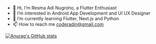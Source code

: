 - 👋 Hi, I’m Resma Adi Nugroho, a Flutter Enthusiast
- 👀 I’m interested in Android App Development and UI UX Designer
- 🌱 I’m currently learning Flutter, Next.js and Python
- 📫 How to reach me coderadin@gmail.com


[![Anurag's GitHub stats](https://github-readme-stats.vercel.app/api?username=dinug-c&theme=tokyonight)](https://github.com/anuraghazra/github-readme-stats)

